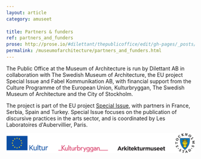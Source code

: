 ```yaml
---
layout: article
category: amuseet

title: Partners & funders
ref: partners_and_funders
prose: http://prose.io/#dilettant/thepublicoffice/edit/gh-pages/_posts/amuseet/2012-11-08-partners_and_funders.md
permalink: /museumofarchitecture/partners_and_funders.html
---
```


The Public Office at the Museum of Architecture is run by Dilettant AB in collaboration with The Swedish Museum of Architecture, the EU project Special Issue and Fabel Kommunikation AB, with financial support from the Culture Programme of the European Union, Kulturbryggan, The Swedish Museum of Architecture and the City of Stockholm.

The project is part of the EU project [Special Issue](http://specialissue.eu), with partners in France, Serbia, Spain and Turkey. Special Issue focuses on the publication of discursive practices in the arts sector, and is coordinated by Les Laboratoires d'Aubervillier, Paris.

![samarbete](/assets/img/logos.png)